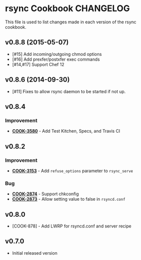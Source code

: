 rsync Cookbook CHANGELOG
========================
This file is used to list changes made in each version of the rsync cookbook.

v0.8.8 (2015-05-07)
-------------------
- [#15] Add incoming/outgoing chmod options
- [#16] Add prexfer/postxfer exec commands
- [#14,#17] Support Chef 12

v0.8.6 (2014-09-30)
-------------------
- [#11] Fixes to allow rsync daemon to be started if not up.

v0.8.4
------
### Improvement
- **[COOK-3580](https://tickets.chef.io/browse/COOK-3580)** - Add Test Kitchen, Specs, and Travis CI


v0.8.2
------
### Improvement
- **[COOK-3153](https://tickets.chef.io/browse/COOK-3153)** - Add `refuse_options` parameter to `rsync_serve`

### Bug
- **[COOK-2874](https://tickets.chef.io/browse/COOK-2874)** - Support chkconfig
- **[COOK-2873](https://tickets.chef.io/browse/COOK-2873)** - Allow setting value to false in `rsyncd.conf`

v0.8.0
------
* [COOK-878] - Add LWRP for rsyncd.conf and server recipe

v0.7.0
------
* Initial released version
